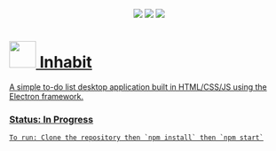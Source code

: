 <p align="center">
    <a href="https://github.com/nathanlytang/inhabit" alt="Repo Size">
        <img src="https://img.shields.io/github/repo-size/nathanlytang/inhabit" /></a>
    <a href="https://github.com/nathanlytang/inhabit" alt="License">
        <img src="https://img.shields.io/github/license/nathanlytang/inhabit" /></a>
    <a href="https://github.com/nathanlytang/inhabit" alt="Language">
        <img src="https://img.shields.io/github/languages/top/nathanlytang/inhabit">    
</p>


# <img src="https://raw.githubusercontent.com/nathanlytang/inhabit/master/assets/icon/icon.svg" width="48px"> Inhabit

A simple to-do list desktop application built in HTML/CSS/JS using the Electron framework.

### Status: In Progress

    To run: Clone the repository then `npm install` then `npm start`
